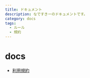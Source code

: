 ```yaml
---
title: ドキュメント
description: なですきーのドキュメントです。
category: docs
tags:
  - ルール
  - 規約
---
```


# docs
- [利用規約](/terms)